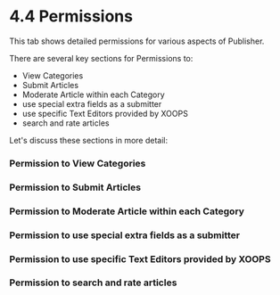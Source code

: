 # 4.4 Permissions

This tab shows detailed permissions for various aspects of Publisher.

There are several key sections for Permissions to:

- View Categories
- Submit Articles
- Moderate Article within each Category
- use special extra fields as a submitter
- use specific Text Editors provided by XOOPS
- search and rate articles
 
Let's discuss these sections in more detail:


### Permission to View Categories


### Permission to Submit Articles


### Permission to Moderate Article within each Category


### Permission to use special extra fields as a submitter


### Permission to use specific Text Editors provided by XOOPS


### Permission to search and rate articles